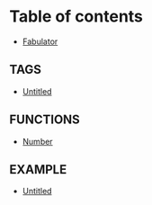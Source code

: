 # Table of contents

* [Fabulator](README.md)

## TAGS

* [Untitled](tags/untitled.md)

## FUNCTIONS

* [Number](functions/untitled.md)

## EXAMPLE

* [Untitled](example/untitled.md)

